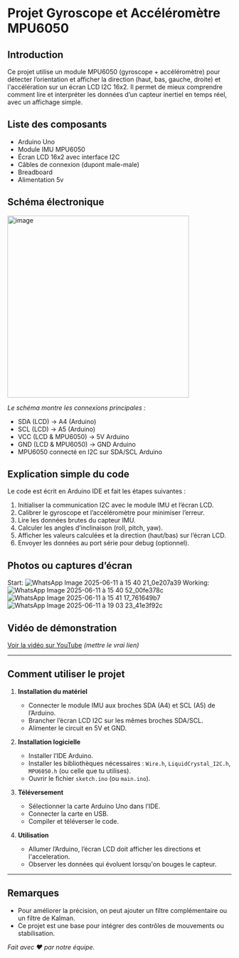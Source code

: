 # Projet Gyroscope et Accéléromètre MPU6050
## Introduction  
Ce projet utilise un module MPU6050 (gyroscope + accéléromètre) pour détecter l’orientation et afficher la direction (haut, bas, gauche, droite) et l'accélération sur un écran LCD I2C 16x2. Il permet de mieux comprendre comment lire et interpréter les données d’un capteur inertiel en temps réel, avec un affichage simple.



## Liste des composants

- Arduino Uno  
- Module IMU MPU6050  
- Écran LCD 16x2 avec interface I2C  
- Câbles de connexion (dupont male-male)  
- Breadboard
- Alimentation 5v

## Schéma électronique

<img width="408" alt="image" src="https://github.com/user-attachments/assets/5713927e-edbf-491a-930d-1074d48480c9" />


*Le schéma montre les connexions principales :*  
- SDA (LCD) → A4 (Arduino)  
- SCL (LCD) → A5 (Arduino)  
- VCC (LCD & MPU6050) → 5V Arduino  
- GND (LCD & MPU6050) → GND Arduino  
- MPU6050 connecté en I2C sur SDA/SCL Arduino  

## Explication simple du code

Le code est écrit en Arduino IDE et fait les étapes suivantes :

1. Initialiser la communication I2C avec le module IMU et l’écran LCD.  
2. Calibrer le gyroscope et l’accéléromètre pour minimiser l’erreur.  
3. Lire les données brutes du capteur IMU.  
4. Calculer les angles d’inclinaison (roll, pitch, yaw).  
5. Afficher les valeurs calculées et la direction (haut/bas) sur l’écran LCD.  
6. Envoyer les données au port série pour debug (optionnel).  


## Photos ou captures d’écran
Start:
![WhatsApp Image 2025-06-11 à 15 40 21_0e207a39](https://github.com/user-attachments/assets/9d2e749a-d353-4479-93dd-5cab8e7c77d6)
Working:
![WhatsApp Image 2025-06-11 à 15 40 52_00fe378c](https://github.com/user-attachments/assets/73b5fa34-8397-4766-9c18-858dda9c1cdb)
![WhatsApp Image 2025-06-11 à 15 41 17_761649b7](https://github.com/user-attachments/assets/cc679bfa-6355-4a55-bc95-7ef6c44f8b9a)
![WhatsApp Image 2025-06-11 à 19 03 23_41e3f92c](https://github.com/user-attachments/assets/048a04b7-573b-472b-a7b6-d8bf74f95b42)



## Vidéo de démonstration

[Voir la vidéo sur YouTube](https://www.youtube.com/watch?v=example) *(mettre le vrai lien)*

---

## Comment utiliser le projet

1. **Installation du matériel**  
   - Connecter le module IMU aux broches SDA (A4) et SCL (A5) de l’Arduino.  
   - Brancher l’écran LCD I2C sur les mêmes broches SDA/SCL.  
   - Alimenter le circuit en 5V et GND.  

2. **Installation logicielle**  
   - Installer l’IDE Arduino.  
   - Installer les bibliothèques nécessaires : `Wire.h`, `LiquidCrystal_I2C.h`, `MPU6050.h` (ou celle que tu utilises).  
   - Ouvrir le fichier `sketch.ino` (ou `main.ino`).  

3. **Téléversement**  
   - Sélectionner la carte Arduino Uno dans l’IDE.  
   - Connecter la carte en USB.  
   - Compiler et téléverser le code.  

4. **Utilisation**  
   - Allumer l’Arduino, l’écran LCD doit afficher les directions et l'acceleration.  
   - Observer les données qui évoluent lorsqu'on bouges le capteur.  

---

## Remarques

- Pour améliorer la précision, on peut ajouter un filtre complémentaire ou un filtre de Kalman.  
- Ce projet est une base pour intégrer des contrôles de mouvements ou stabilisation.  


*Fait avec ❤️ par notre équipe.*

